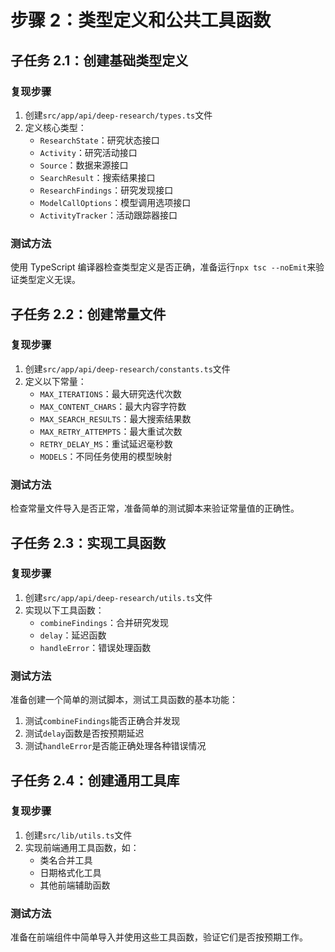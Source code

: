 # 步骤 2：类型定义和公共工具函数

## 子任务 2.1：创建基础类型定义

### 复现步骤

1. 创建`src/app/api/deep-research/types.ts`文件
2. 定义核心类型：
   - `ResearchState`：研究状态接口
   - `Activity`：研究活动接口
   - `Source`：数据来源接口
   - `SearchResult`：搜索结果接口
   - `ResearchFindings`：研究发现接口
   - `ModelCallOptions`：模型调用选项接口
   - `ActivityTracker`：活动跟踪器接口

### 测试方法

使用 TypeScript 编译器检查类型定义是否正确，准备运行`npx tsc --noEmit`来验证类型定义无误。

## 子任务 2.2：创建常量文件

### 复现步骤

1. 创建`src/app/api/deep-research/constants.ts`文件
2. 定义以下常量：
   - `MAX_ITERATIONS`：最大研究迭代次数
   - `MAX_CONTENT_CHARS`：最大内容字符数
   - `MAX_SEARCH_RESULTS`：最大搜索结果数
   - `MAX_RETRY_ATTEMPTS`：最大重试次数
   - `RETRY_DELAY_MS`：重试延迟毫秒数
   - `MODELS`：不同任务使用的模型映射

### 测试方法

检查常量文件导入是否正常，准备简单的测试脚本来验证常量值的正确性。

## 子任务 2.3：实现工具函数

### 复现步骤

1. 创建`src/app/api/deep-research/utils.ts`文件
2. 实现以下工具函数：
   - `combineFindings`：合并研究发现
   - `delay`：延迟函数
   - `handleError`：错误处理函数

### 测试方法

准备创建一个简单的测试脚本，测试工具函数的基本功能：

1. 测试`combineFindings`能否正确合并发现
2. 测试`delay`函数是否按预期延迟
3. 测试`handleError`是否能正确处理各种错误情况

## 子任务 2.4：创建通用工具库

### 复现步骤

1. 创建`src/lib/utils.ts`文件
2. 实现前端通用工具函数，如：
   - 类名合并工具
   - 日期格式化工具
   - 其他前端辅助函数

### 测试方法

准备在前端组件中简单导入并使用这些工具函数，验证它们是否按预期工作。
